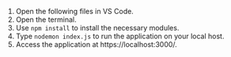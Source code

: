 1. Open the following files in VS Code.
2. Open the terminal.
3. Use `npm install` to install the necessary modules.
4. Type `nodemon index.js` to run the application on your local host.
5. Access the application at https://localhost:3000/.
